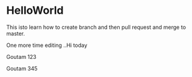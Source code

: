 # HelloWorld
This isto learn how to create branch and then pull request and merge to master.

One more time editing ..Hi today

Goutam 123

Goutam 345
